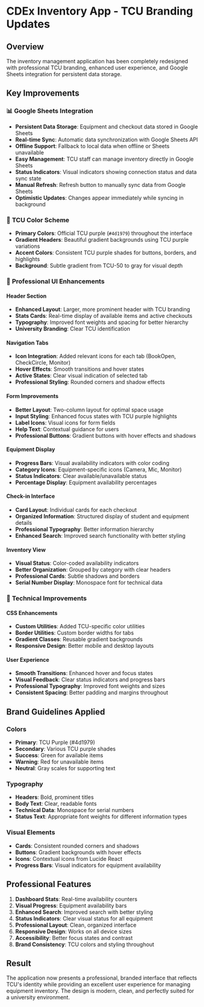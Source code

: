 # CDEx Inventory App - TCU Branding Updates

## Overview
The inventory management application has been completely redesigned with professional TCU branding, enhanced user experience, and Google Sheets integration for persistent data storage.

## Key Improvements

### 📊 **Google Sheets Integration**
- **Persistent Data Storage**: Equipment and checkout data stored in Google Sheets
- **Real-time Sync**: Automatic data synchronization with Google Sheets API
- **Offline Support**: Fallback to local data when offline or Sheets unavailable
- **Easy Management**: TCU staff can manage inventory directly in Google Sheets
- **Status Indicators**: Visual indicators showing connection status and data sync state
- **Manual Refresh**: Refresh button to manually sync data from Google Sheets
- **Optimistic Updates**: Changes appear immediately while syncing in background

### 🎨 **TCU Color Scheme**
- **Primary Colors**: Official TCU purple (`#4d1979`) throughout the interface
- **Gradient Headers**: Beautiful gradient backgrounds using TCU purple variations
- **Accent Colors**: Consistent TCU purple shades for buttons, borders, and highlights
- **Background**: Subtle gradient from TCU-50 to gray for visual depth

### 🎯 **Professional UI Enhancements**

#### Header Section
- **Enhanced Layout**: Larger, more prominent header with TCU branding
- **Stats Cards**: Real-time display of available items and active checkouts
- **Typography**: Improved font weights and spacing for better hierarchy
- **University Branding**: Clear TCU identification

#### Navigation Tabs
- **Icon Integration**: Added relevant icons for each tab (BookOpen, CheckCircle, Monitor)
- **Hover Effects**: Smooth transitions and hover states
- **Active States**: Clear visual indication of selected tab
- **Professional Styling**: Rounded corners and shadow effects

#### Form Improvements
- **Better Layout**: Two-column layout for optimal space usage
- **Input Styling**: Enhanced focus states with TCU purple highlights
- **Label Icons**: Visual icons for form fields
- **Help Text**: Contextual guidance for users
- **Professional Buttons**: Gradient buttons with hover effects and shadows

#### Equipment Display
- **Progress Bars**: Visual availability indicators with color coding
- **Category Icons**: Equipment-specific icons (Camera, Mic, Monitor)
- **Status Indicators**: Clear available/unavailable status
- **Percentage Display**: Equipment availability percentages

#### Check-in Interface
- **Card Layout**: Individual cards for each checkout
- **Organized Information**: Structured display of student and equipment details
- **Professional Typography**: Better information hierarchy
- **Enhanced Search**: Improved search functionality with better styling

#### Inventory View
- **Visual Status**: Color-coded availability indicators
- **Better Organization**: Grouped by category with clear headers
- **Professional Cards**: Subtle shadows and borders
- **Serial Number Display**: Monospace font for technical data

### 🔧 **Technical Improvements**

#### CSS Enhancements
- **Custom Utilities**: Added TCU-specific color utilities
- **Border Utilities**: Custom border widths for tabs
- **Gradient Classes**: Reusable gradient backgrounds
- **Responsive Design**: Better mobile and desktop layouts

#### User Experience
- **Smooth Transitions**: Enhanced hover and focus states
- **Visual Feedback**: Clear status indicators and progress bars
- **Professional Typography**: Improved font weights and sizes
- **Consistent Spacing**: Better padding and margins throughout

## Brand Guidelines Applied

### Colors
- **Primary**: TCU Purple (#4d1979)
- **Secondary**: Various TCU purple shades
- **Success**: Green for available items
- **Warning**: Red for unavailable items
- **Neutral**: Gray scales for supporting text

### Typography
- **Headers**: Bold, prominent titles
- **Body Text**: Clear, readable fonts
- **Technical Data**: Monospace for serial numbers
- **Status Text**: Appropriate font weights for different information types

### Visual Elements
- **Cards**: Consistent rounded corners and shadows
- **Buttons**: Gradient backgrounds with hover effects
- **Icons**: Contextual icons from Lucide React
- **Progress Bars**: Visual indicators for equipment availability

## Professional Features

1. **Dashboard Stats**: Real-time availability counters
2. **Visual Progress**: Equipment availability bars
3. **Enhanced Search**: Improved search with better styling
4. **Status Indicators**: Clear visual status for all equipment
5. **Professional Layout**: Clean, organized interface
6. **Responsive Design**: Works on all device sizes
7. **Accessibility**: Better focus states and contrast
8. **Brand Consistency**: TCU colors and styling throughout

## Result
The application now presents a professional, branded interface that reflects TCU's identity while providing an excellent user experience for managing equipment inventory. The design is modern, clean, and perfectly suited for a university environment.
